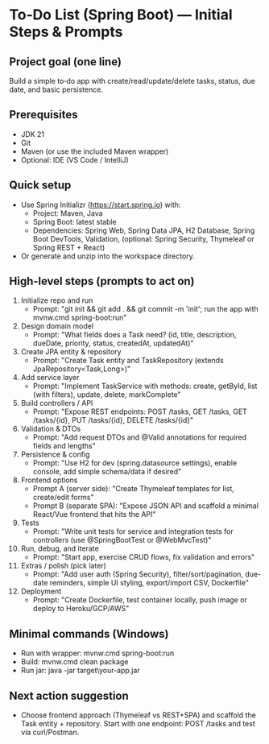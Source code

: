 # To‑Do List (Spring Boot) — Initial Steps & Prompts

## Project goal (one line)
Build a simple to‑do app with create/read/update/delete tasks, status, due date, and basic persistence.

## Prerequisites
- JDK 21
- Git
- Maven (or use the included Maven wrapper)
- Optional: IDE (VS Code / IntelliJ)

## Quick setup
- Use Spring Initializr (https://start.spring.io) with:
  - Project: Maven, Java
  - Spring Boot: latest stable
  - Dependencies: Spring Web, Spring Data JPA, H2 Database, Spring Boot DevTools, Validation, (optional: Spring Security, Thymeleaf or Spring REST + React)
- Or generate and unzip into the workspace directory.

## High-level steps (prompts to act on)
1. Initialize repo and run
   - Prompt: "git init && git add . && git commit -m 'init'; run the app with mvnw.cmd spring-boot:run"
2. Design domain model
   - Prompt: "What fields does a Task need? (id, title, description, dueDate, priority, status, createdAt, updatedAt)"
3. Create JPA entity & repository
   - Prompt: "Create Task entity and TaskRepository (extends JpaRepository<Task,Long>)"
4. Add service layer
   - Prompt: "Implement TaskService with methods: create, getById, list (with filters), update, delete, markComplete"
5. Build controllers / API
   - Prompt: "Expose REST endpoints: POST /tasks, GET /tasks, GET /tasks/{id}, PUT /tasks/{id}, DELETE /tasks/{id}"
6. Validation & DTOs
   - Prompt: "Add request DTOs and @Valid annotations for required fields and lengths"
7. Persistence & config
   - Prompt: "Use H2 for dev (spring.datasource settings), enable console, add simple schema/data if desired"
8. Frontend options
   - Prompt A (server side): "Create Thymeleaf templates for list, create/edit forms"
   - Prompt B (separate SPA): "Expose JSON API and scaffold a minimal React/Vue frontend that hits the API"
9. Tests
   - Prompt: "Write unit tests for service and integration tests for controllers (use @SpringBootTest or @WebMvcTest)"
10. Run, debug, and iterate
    - Prompt: "Start app, exercise CRUD flows, fix validation and errors"
11. Extras / polish (pick later)
    - Prompt: "Add user auth (Spring Security), filter/sort/pagination, due-date reminders, simple UI styling, export/import CSV, Dockerfile"
12. Deployment
    - Prompt: "Create Dockerfile, test container locally, push image or deploy to Heroku/GCP/AWS"

## Minimal commands (Windows)
- Run with wrapper: mvnw.cmd spring-boot:run
- Build: mvnw.cmd clean package
- Run jar: java -jar target\your-app.jar

## Next action suggestion
- Choose frontend approach (Thymeleaf vs REST+SPA) and scaffold the Task entity + repository. Start with one endpoint: POST /tasks and test via curl/Postman.
